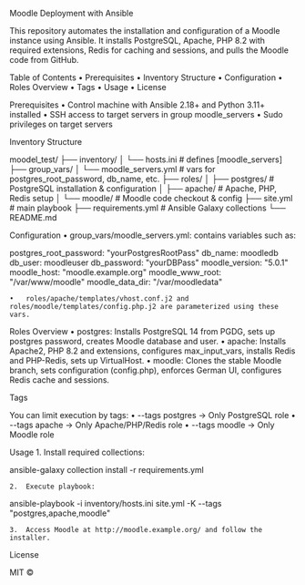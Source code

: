 Moodle Deployment with Ansible

This repository automates the installation and configuration of a Moodle instance using Ansible. It installs PostgreSQL, Apache, PHP 8.2 with required extensions, Redis for caching and sessions, and pulls the Moodle code from GitHub.

Table of Contents
	•	Prerequisites
	•	Inventory Structure
	•	Configuration
	•	Roles Overview
	•	Tags
	•	Usage
	•	License

Prerequisites
	•	Control machine with Ansible 2.18+ and Python 3.11+ installed
	•	SSH access to target servers in group moodle_servers
	•	Sudo privileges on target servers

Inventory Structure

moodel_test/
├── inventory/
│   └── hosts.ini          # defines [moodle_servers]
├── group_vars/
│   └── moodle_servers.yml # vars for postgres_root_password, db_name, etc.
├── roles/
│   ├── postgres/          # PostgreSQL installation & configuration
│   ├── apache/            # Apache, PHP, Redis setup
│   └── moodle/            # Moodle code checkout & config
├── site.yml               # main playbook
├── requirements.yml       # Ansible Galaxy collections
└── README.md

Configuration
	•	group_vars/moodle_servers.yml: contains variables such as:

postgres_root_password: "yourPostgresRootPass"
db_name: moodledb
db_user: moodleuser
db_password: "yourDBPass"
moodle_version: "5.0.1"
moodle_host: "moodle.example.org"
moodle_www_root: "/var/www/moodle"
moodle_data_dir: "/var/moodledata"


	•	roles/apache/templates/vhost.conf.j2 and roles/moodle/templates/config.php.j2 are parameterized using these vars.

Roles Overview
	•	postgres: Installs PostgreSQL 14 from PGDG, sets up postgres password, creates Moodle database and user.
	•	apache: Installs Apache2, PHP 8.2 and extensions, configures max_input_vars, installs Redis and PHP-Redis, sets up VirtualHost.
	•	moodle: Clones the stable Moodle branch, sets configuration (config.php), enforces German UI, configures Redis cache and sessions.

Tags

You can limit execution by tags:
	•	--tags postgres  → Only PostgreSQL role
	•	--tags apache    → Only Apache/PHP/Redis role
	•	--tags moodle    → Only Moodle role

Usage
	1.	Install required collections:

ansible-galaxy collection install -r requirements.yml


	2.	Execute playbook:

ansible-playbook -i inventory/hosts.ini site.yml -K --tags "postgres,apache,moodle"


	3.	Access Moodle at http://moodle.example.org/ and follow the installer.

License

MIT ©